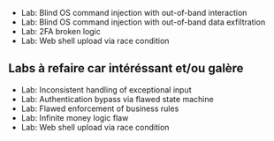 - Lab: Blind OS command injection with out-of-band interaction
- Lab: Blind OS command injection with out-of-band data exfiltration
- Lab: 2FA broken logic
- Lab: Web shell upload via race condition



## Labs à refaire car intéréssant et/ou galère
- Lab: Inconsistent handling of exceptional input
- Lab: Authentication bypass via flawed state machine
- Lab: Flawed enforcement of business rules
- Lab: Infinite money logic flaw
- Lab: Web shell upload via race condition